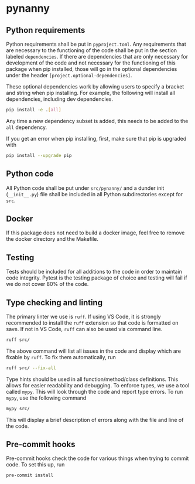 # pynanny #

## Python requirements
Python requirements shall be put in `pyproject.toml`. Any requirements that are necessary to the functioning of the code shall be put in the section labeled `dependencies`. If there are dependencies that are only necessary for development of the code and not necessary for the functioning of this package when pip installed, those will go in the optional dependencies under the header `[project.optional-dependencies]`.

These optional dependencies work by allowing users to specify a bracket and string when pip installing. For example, the following will install all dependencies, including dev dependencies.
```bash
pip install -e .[all]
```

Any time a new dependency subset is added, this needs to be added to the `all` dependency.

If you get an error when pip installing, first, make sure that pip is upgraded with
```bash
pip install --upgrade pip
```

## Python code
All Python code shall be put under `src/pynanny/` and a dunder init (`__init__.py`) file shall be included in all Python subdirectories except for `src`.

## Docker
If this package does not need to build a docker image, feel free to remove the docker directory and the Makefile.

## Testing
Tests should be included for all additions to the code in order to maintain code integrity. Pytest is the testing package of choice and testing will fail if we do not cover 80% of the code.

## Type checking and linting
The primary linter we use is `ruff`. If using VS Code, it is strongly recommended to install the `ruff` extension so that code is formatted on save. If not in VS Code, `ruff` can also be used via command line.
```bash
ruff src/
```
The above command will list all issues in the code and display which are fixable by `ruff`. To fix them automatically, run
```bash
ruff src/ --fix-all
```

Type hints should be used in all function/method/class definitions. This allows for easier readability and debugging. To enforce types, we use a tool called `mypy`. This will look through the code and report type errors. To run `mypy`, use the following command
```bash
mypy src/
```
This will display a brief description of errors along with the file and line of the code.

## Pre-commit hooks
Pre-commit hooks check the code for various things when trying to commit code. To set this up, run
```bash
pre-commit install
```